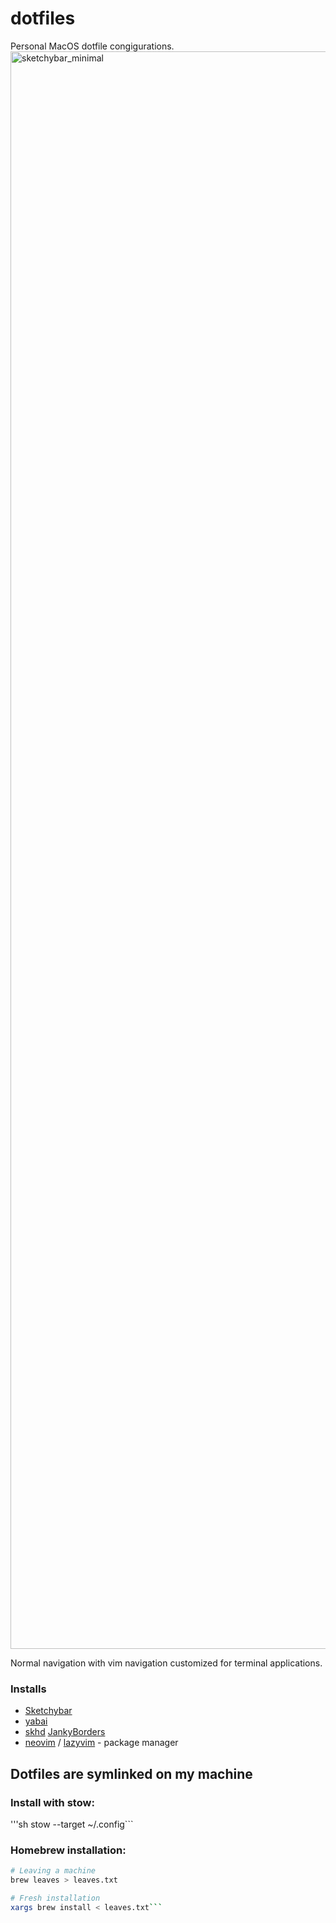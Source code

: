 # dotfiles

Personal MacOS dotfile congigurations.
<img width="2556" alt="sketchybar_minimal" src="https://github.com/erihome/dotfiles/assets/49962728/a7ade506-62dd-4d70-89ab-6d5da0e92374">

Normal navigation with vim navigation customized for terminal applications.

### Installs

- [Sketchybar](https://github.com/FelixKratz/SketchyBar)
- [yabai](https://github.com/koekeishiya/yabai)
- [skhd](https://github.com/koekeishiya/skhd)
  [JankyBorders](https://github.com/FelixKratz/JankyBorders)
- [neovim](https://neovim.io) / [lazyvim](https://www.lazyvim.org/) - package manager

## Dotfiles are symlinked on my machine

### Install with stow:

'''sh
stow --target ~/.config```

### Homebrew installation:

```sh
# Leaving a machine
brew leaves > leaves.txt

# Fresh installation
xargs brew install < leaves.txt```
